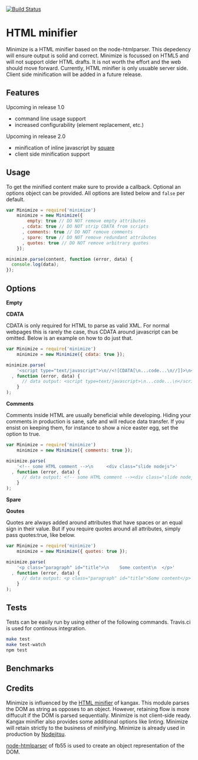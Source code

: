 [![Build Status][status]](https://travis-ci.org/Moveo/minimize)

[status]: https://travis-ci.org/Moveo/minimize.png?branch=master

# HTML minifier

Minimize is a HTML minifier based on the node-htmlparser. This depedency will
ensure output is solid and correct. Minimize is focussed on HTML5 and will not
support older HTML drafts. It is not worth the effort and the web should move
forward. Currently, HTML minifier is only usuable server side. Client side 
minification will be added in a future release.

## Features

Upcoming in release 1.0 

- command line usage support
- increased configurability (element replacement, etc.)

Upcoming in release 2.0 
 
- minification of inline javascript by [square](https://github.com/observing/square)
- client side minification support

## Usage

To get the minified content make sure to provide a callback. Optional an options
object can be provided. All options are listed below and `false` per default.

```javascript
var Minimize = require('minimize')
    minimize = new Minimize({
        empty: true // DO NOT remove empty attributes 
      , cdata: true // DO NOT strip CDATA from scripts
      , comments: true // DO NOT remove comments
      , spare: true // DO NOT remove redundant attributes
      , quotes: true // DO NOT remove arbitrary quotes 
    });

minimize.parse(content, function (error, data) {
  console.log(data);
});
```

## Options

**Empty**

**CDATA**

CDATA is only required for HTML to parse as valid XML. For normal webpages this
is rarely the case, thus CDATA around javascript can be omitted. Below is an
example on how to do just that.

```javascript
var Minimize = require('minimize')
    minimize = new Minimize({ cdata: true });

minimize.parse(
    '<script type="text/javascript">\n//<![CDATA[\n...code...\n//]]>\n</script>'
  , function (error, data) {
      // data output: <script type=text/javascript>\n...code...\n</script>
    }
);
```

**Comments**

Comments inside HTML are usually beneficial while developing. Hiding your
comments in production is sane, safe and will reduce data transfer. If you
ensist on keeping them, for instance to show a nice easter egg, set the option
to true.

```javascript
var Minimize = require('minimize')
    minimize = new Minimize({ comments: true });

minimize.parse(
    '<!-- some HTML comment -->\n     <div class="slide nodejs">'
  , function (error, data) {
      // data output: <!-- some HTML comment --><div class="slide nodejs">
    }
);
```

**Spare**

**Qoutes**

Quotes are always added around attributes that have spaces or an equal sign in
their value. But if you require quotes around all attributes, simply pass
quotes:true, like below. 

```javascript
var Minimize = require('minimize')
    minimize = new Minimize({ quotes: true });

minimize.parse(
    '<p class="paragraph" id="title">\n    Some content\n  </p>'
  , function (error, data) {
      // data output: <p class="paragraph" id="title">Some content</p>
    }
);
```

## Tests

Tests can be easily run by using either of the following commands. Travis.ci is
used for continous integration. 

```bash
make test
make test-watch
npm test
```

## Benchmarks


## Credits
Minimize is influenced by the [HTML minifier](kangax) of kangax. This module 
parses the DOM as string as opposes to an object. However, retaining flow is more 
diffucult if the DOM is parsed sequentially. Minimize is not client-side ready.
Kangax minifier also provides some additional options like linting. Minimize
will retain strictly to the business of minifying. Minimize is already used in
production by [Nodejitsu][nodejitsu].

[node-htmlparser](fb55) of fb55 is used to create an object representation 
of the DOM. 

[kangax]: https://github.com/kangax/html-minifier/
[fb55]: https://github.com/fb55/node-htmlparser/
[nodejitsu]: http://www.nodejitsu.com/
